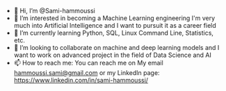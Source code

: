 - 👋 Hi, I’m @Sami-hammoussi
- 👀 I’m interested in becoming a Machine Learning engineering I'm very much into Artificial Intelligence and I want to pursuit it as a career field
- 🌱 I’m currently learning Python, SQL, Linux Command Line, Statistics, etc.
- 💞️ I’m looking to collaborate on machine and deep learning models and I want to work on advanced project in the field of Data Science and AI
- 📫 How to reach me: You can reach me on My email hammoussi.sami@gmail.com or my LinkedIn page:  https://www.linkedin.com/in/sami-hammoussi/
